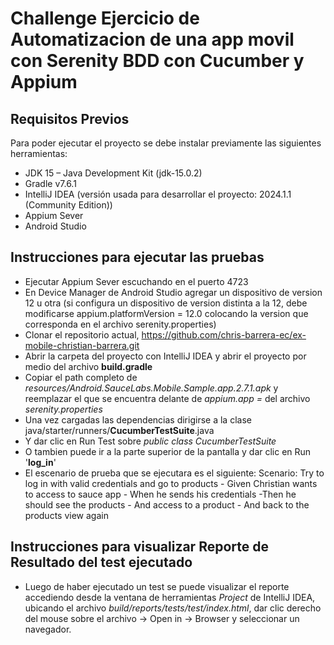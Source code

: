 # Challenge Ejercicio de Automatizacion de una app movil con Serenity BDD con Cucumber y Appium

## Requisitos Previos

Para poder ejecutar el proyecto se debe instalar previamente las siguientes herramientas:
- JDK 15 – Java Development Kit (jdk-15.0.2)
- Gradle v7.6.1
- IntelliJ IDEA (versión usada para desarrollar el proyecto: 2024.1.1 (Community Edition))
- Appium Sever
- Android Studio

## Instrucciones para ejecutar las pruebas
* Ejecutar Appium Sever escuchando en el puerto 4723
* En Device Manager de Android Studio agregar un dispositivo de version 12 u otra (si configura un dispositivo de version distinta a la 12, debe modificarse appium.platformVersion = 12.0 colocando la version que corresponda en el archivo serenity.properties)
* Clonar el repositorio actual, https://github.com/chris-barrera-ec/ex-mobile-christian-barrera.git
* Abrir la carpeta del proyecto con IntelliJ IDEA y abrir el proyecto por medio del archivo **build.gradle**
* Copiar el path completo de _resources/Android.SauceLabs.Mobile.Sample.app.2.7.1.apk_ y reemplazar el que se encuentra delante de _appium.app =_ del archivo _serenity.properties_
* Una vez cargadas las dependencias dirigirse a la clase java/starter/runners/**CucumberTestSuite**.java
* Y dar clic en Run Test sobre _public class CucumberTestSuite_
* O tambien puede ir a la parte superior de la pantalla y dar clic en Run '**log_in**'
* El escenario de prueba que se ejecutara es el siguiente:
  Scenario: Try to log in with valid credentials and go to products
        - Given Christian wants to access to sauce app
        - When he sends his credentials
        -Then he should see the products
        - And access to a product
        - And back to the products view again

## Instrucciones para visualizar Reporte de Resultado del test ejecutado
- Luego de haber ejecutado un test se puede visualizar el reporte accediendo desde la ventana de herramientas _Project_ de IntelliJ IDEA, ubicando el archivo _build/reports/tests/test/index.html_, dar clic derecho del mouse sobre el archivo -> Open in -> Browser y seleccionar un navegador.

